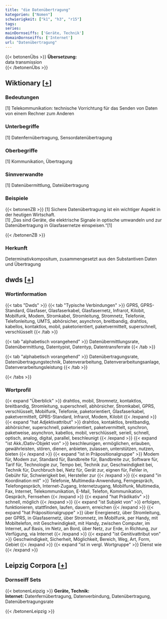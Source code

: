 ```yaml
---
title: "die Datenübertragung"
kategorien: ["Nomen"]
schwierigkeit: ["k1", "h3", "r15"]
tags:
series:
mainDornseiffs: ['Geräte, Technik']
domainDornseiffs: ['Internet']
url: "Datenübertragung"
---
```


{{< betonenÜbs >}}
**Übersetzung:**  
data transmission  
{{< /betonenÜbs >}}

## Wiktionary [[+](https://de.wiktionary.org/wiki/Datenübertragung)]

### Bedeutungen
[1] Telekommunikation: technische Vorrichtung für das Senden von Daten von einem Rechner zum Anderen  

### Unterbegriffe
[1] Datenfernübertragung, Sensordatenübertragung  

### Oberbegriffe
[1] Kommunikation, Übertragung  

### Sinnverwandte
[1] Datenübermittlung, Dateiübertragung  

### Beispiele
{{< betonenZB >}}
[1] Sichere Datenübertragung ist ein wichtiger Aspekt in der heutigen Wirtschaft.  
[1] „Das sind Geräte, die elektrische Signale in optische umwandeln und zur Datenübertragung in Glasfasernetze einspeisen.“[1]  

{{< /betonenZB >}}
### Herkunft
Determinativkompositum, zusammengesetzt aus den Substantiven Daten und Übertragung  



## dwds [[+](https://www.dwds.de/wb/Datenübertragung)]

### Wortinformation
{{< tabs "Dwds" >}}
{{< tab "Typische Verbindungen" >}}
GPRS, GPRS-Standard, Glasfaser, Glasfaserkabel, Glasfasernetz, Infrarot, Kilobit, Mobilfunk, Modem, Stromkabel, Stromleitung, Stromnetz, Telefonie, Telefonleitung, UMTS, abhörsicher, asynchron, breitbandig, drahtlos, kabellos, kontaktlos, mobil, paketorientiert, paketvermittelt, superschnell, verschlüsselt
{{< /tab >}}

{{< tab "alphabetisch vorangehend" >}}
Datenübermittlungsrate, Datenübermittlung, Datentypist, Datentyp, Datentransferrate
{{< /tab >}}

{{< tab "alphabetisch vorangehend" >}}
Datenübertragungsrate, Datenübertragungstechnik, Datenverarbeitung, Datenverarbeitungsanlage, Datenverarbeitungsleistung
{{< /tab >}}

{{< /tabs >}}

### Wortprofil
{{< expand "Überblick" >}} drahtlos, mobil, Stromnetz, kontaktlos, breitbandig, Stromleitung, superschnell, abhörsicher, Stromkabel, GPRS, verschlüsselt, Mobilfunk, Telefonie, paketorientiert, Glasfaserkabel, paketvermittelt, GPRS-Standard, Infrarot, Modem, Kilobit {{< /expand >}}
{{< expand "hat Adjektivattribut" >}} drahtlos, kontaktlos, breitbandig, abhörsicher, superschnell, paketorientiert, paketvermittelt, synchron, paketweise, asynchron, kabellos, mobil, verschlüsselt, seriell, schnell, optisch, analog, digital, parallel, beschleunigt {{< /expand >}}
{{< expand "ist Akk./Dativ-Objekt von" >}} beschleunigen, ermöglichen, erlauben, gewährleisten, stören, dienen, anbieten, zulassen, unterstützen, nutzen, bieten {{< /expand >}}
{{< expand "ist in Präpositionalgruppe" >}} Modem für, Modem zur, Standard für, Bandbreite für, Bandbreite zur, Software für, Tarif für, Technologie zur, Tempo bei, Technik zur, Geschwindigkeit bei, Technik für, Durchbruch bei, Netz für, Gerät zur, eignen für, Fehler in, Gebühr für, Schwierigkeit bei, Hersteller zur {{< /expand >}}
{{< expand "in Koordination mit" >}} Telefonie, Multimedia-Anwendung, Ferngespräch, Telefongespräch, Internet-Zugang, Internetzugang, Mobilfunk, Multimedia, Fax, Internet, Telekommunikation, E-Mail, Telefon, Kommunikation, Gespräch, Fernsehen {{< /expand >}}
{{< expand "hat Prädikativ" >}} schnell, möglich {{< /expand >}}
{{< expand "ist Subjekt von" >}} erfolgen, funktionieren, stattfinden, laufen, dauern, erreichen {{< /expand >}}
{{< expand "hat Präpositionalgruppe" >}} über Energienetz, über Stromleitung, per GPRS, in Glasfasernetz, über Stromnetz, im Mobilfunk, per Handy, mit Mobiltelefon, mit Geschwindigkeit, mit Handy, zwischen Computer, im Internet, auf Basis, im Netz, an Bord, über Netz, zur Erde, in Richtung, zur Verfügung, via Internet {{< /expand >}}
{{< expand "ist Genitivattribut von" >}} Geschwindigkeit, Sicherheit, Möglichkeit, Bereich, Weg, Art, Form, Gebiet {{< /expand >}}
{{< expand "ist in vergl. Wortgruppe" >}} Dienst wie {{< /expand >}}

## Leipzig Corpora [[+](https://corpora.uni-leipzig.de/en/res?word=Datenübertragung&corpusId=deu_newscrawl-public_2018)]

### Dornseiff Sets
{{< betonenLeipzig >}}
**Geräte, Technik:**  
**Internet:** Datenfernübertragung, Datenverbindung, Datenübertragung, Datenübertragungsrate  

{{< /betonenLeipzig >}}
